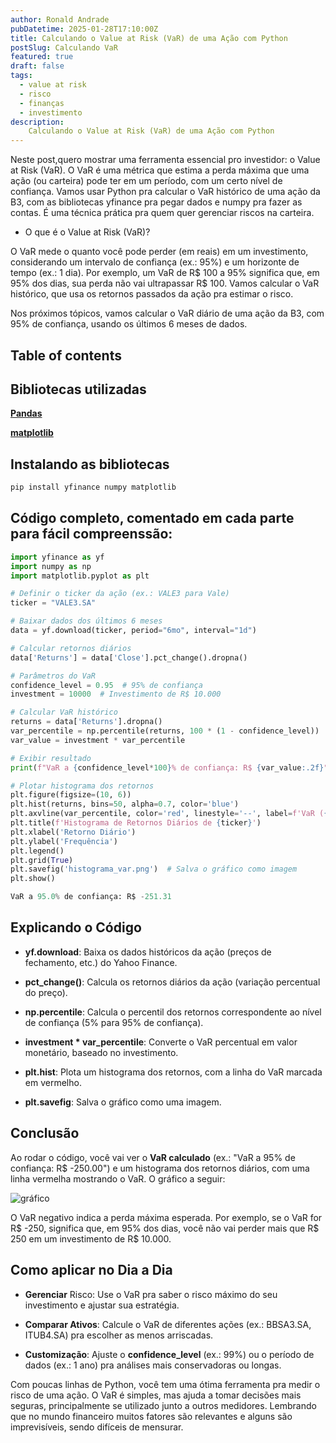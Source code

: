 ```yaml
---
author: Ronald Andrade
pubDatetime: 2025-01-28T17:10:00Z
title: Calculando o Value at Risk (VaR) de uma Ação com Python
postSlug: Calculando VaR 
featured: true
draft: false
tags:
  - value at risk  
  - risco
  - finanças
  - investimento
description:
    Calculando o Value at Risk (VaR) de uma Ação com Python 
---
```


Neste post,quero mostrar uma ferramenta essencial pro investidor: o Value at Risk (VaR). O VaR é uma métrica que estima a perda máxima que uma ação (ou carteira) pode ter em um período, com um certo nível de confiança. Vamos usar Python pra calcular o VaR histórico de uma ação da B3, com as bibliotecas yfinance pra pegar dados e numpy pra fazer as contas. É uma técnica prática pra quem quer gerenciar riscos na carteira.

- O que é o Value at Risk (VaR)?

O VaR mede o quanto você pode perder (em reais) em um investimento, considerando um intervalo de confiança (ex.: 95%) e um horizonte de tempo (ex.: 1 dia). Por exemplo, um VaR de R$ 100 a 95% significa que, em 95% dos dias, sua perda não vai ultrapassar R$ 100. Vamos calcular o VaR histórico, que usa os retornos passados da ação pra estimar o risco.

Nos próximos tópicos, vamos calcular o VaR diário de uma ação da B3, com 95% de confiança, usando os últimos 6 meses de dados.

## Table of contents

## Bibliotecas utilizadas

**[Pandas](https://pandas.pydata.org/docs/)**

**[matplotlib](https://matplotlib.org/)**


## Instalando as bibliotecas
```bash
pip install yfinance numpy matplotlib
```

## Código completo, comentado em cada parte para fácil compreenssão:

```python
import yfinance as yf
import numpy as np
import matplotlib.pyplot as plt

# Definir o ticker da ação (ex.: VALE3 para Vale)
ticker = "VALE3.SA"

# Baixar dados dos últimos 6 meses
data = yf.download(ticker, period="6mo", interval="1d")

# Calcular retornos diários
data['Returns'] = data['Close'].pct_change().dropna()

# Parâmetros do VaR
confidence_level = 0.95  # 95% de confiança
investment = 10000  # Investimento de R$ 10.000

# Calcular VaR histórico
returns = data['Returns'].dropna()
var_percentile = np.percentile(returns, 100 * (1 - confidence_level))
var_value = investment * var_percentile

# Exibir resultado
print(f"VaR a {confidence_level*100}% de confiança: R$ {var_value:.2f}")

# Plotar histograma dos retornos
plt.figure(figsize=(10, 6))
plt.hist(returns, bins=50, alpha=0.7, color='blue')
plt.axvline(var_percentile, color='red', linestyle='--', label=f'VaR ({confidence_level*100}%)')
plt.title(f'Histograma de Retornos Diários de {ticker}')
plt.xlabel('Retorno Diário')
plt.ylabel('Frequência')
plt.legend()
plt.grid(True)
plt.savefig('histograma_var.png')  # Salva o gráfico como imagem
plt.show()
```
```python
VaR a 95.0% de confiança: R$ -251.31
```

## Explicando o Código

- **yf.download**: Baixa os dados históricos da ação (preços de fechamento, etc.) do Yahoo Finance.

- **pct_change()**: Calcula os retornos diários da ação (variação percentual do preço).

- **np.percentile**: Calcula o percentil dos retornos correspondente ao nível de confiança (5% para 95% de confiança).

- **investment * var_percentile**: Converte o VaR percentual em valor monetário, baseado no investimento.

- **plt.hist**: Plota um histograma dos retornos, com a linha do VaR marcada em vermelho.

- **plt.savefig**: Salva o gráfico como uma imagem.

## Conclusão
Ao rodar o código, você vai ver o **VaR calculado** (ex.: "VaR a 95% de confiança: R$ -250.00") e um histograma dos retornos diários, com uma linha vermelha mostrando o VaR. O gráfico a seguir: 

![gráfico](@assets/images/value_at_risk.png)

O VaR negativo indica a perda máxima esperada. Por exemplo, se o VaR for R$ -250, significa que, em 95% dos dias, você não vai perder mais que R$ 250 em um investimento de R$ 10.000.

## Como aplicar no Dia a Dia

- **Gerenciar** Risco: Use o VaR pra saber o risco máximo do seu investimento e ajustar sua estratégia.

- **Comparar Ativos**: Calcule o VaR de diferentes ações (ex.: BBSA3.SA, ITUB4.SA) pra escolher as menos arriscadas.

- **Customização**: Ajuste o **confidence_level** (ex.: 99%) ou o período de dados (ex.: 1 ano) pra análises mais conservadoras ou longas.

Com poucas linhas de Python, você tem uma ótima ferramenta pra medir o risco de uma ação. O VaR é simples, mas ajuda a tomar decisões mais seguras, principalmente se utilizado junto a outros medidores. Lembrando que no mundo financeiro muitos fatores são relevantes e alguns são imprevisíveis, sendo difíceis de mensurar.